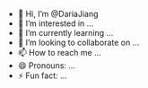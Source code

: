 - 👋 Hi, I’m @DariaJiang
- 👀 I’m interested in ...
- 🌱 I’m currently learning ...
- 💞️ I’m looking to collaborate on ...
- 📫 How to reach me ...
- 😄 Pronouns: ...
- ⚡ Fun fact: ...

<!---
DariaJiang/DariaJiang is a ✨ special ✨ repository because its `README.md` (this file) appears on your GitHub profile.
You can click the Preview link to take a look at your changes.
--->
